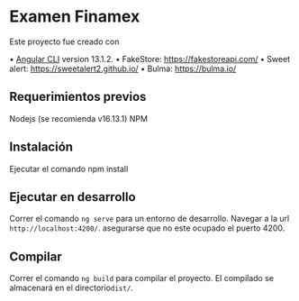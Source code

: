# Examen Finamex

Este proyecto fue creado con 

•	[Angular CLI](https://github.com/angular/angular-cli) version 13.1.2.
•	FakeStore: https://fakestoreapi.com/
•	Sweet alert: https://sweetalert2.github.io/
•	Bulma: https://bulma.io/

## Requerimientos previos

Nodejs (se recomienda v16.13.1)
NPM

## Instalación

Ejecutar el comando npm install 

## Ejecutar en desarrollo

Correr el comando `ng serve` para un entorno de desarrollo. Navegar a la url `http://localhost:4200/`. asegurarse que no este ocupado el puerto 4200.

## Compilar

Correr el comando `ng build` para compilar el proyecto. El compilado se almacenará en el directorio`dist/`.

